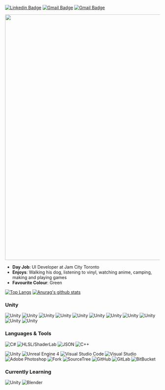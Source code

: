 [![Linkedin Badge](https://img.shields.io/badge/-AustinEathorne-blue?style=plastic-square&logo=Linkedin&logoColor=white&link=https://www.linkedin.com/in/austineathorne/)](https://www.linkedin.com/in/austineathorne/)
[![Gmail Badge](https://img.shields.io/badge/-AustinEathorne@gmail.com-c14438?style=plastic-square&logo=Gmail&logoColor=white&link=mailto:austineathorne@gmail.com)](mailto:austineathorne@gmail.com)
[![Gmail Badge](https://img.shields.io/badge/-Portfolio-239120?style=plastic-square&link=austineathorne.com)](austineathorne.com)

<div align="center">
<img width="800" src="https://raw.githubusercontent.com/AustinEathorne/AustinEathorne/master/banner.gif"/>
</div>

- **Day Job**: UI Developer at Jam City Toronto
- **Enjoys**: Walking his dog, listening to vinyl, watching anime, camping, making and playing games
- **Favourite Colour**: Green

[![Top Langs](https://github-readme-stats.vercel.app/api/top-langs/?username=austineathorne&layout=compact&hide=shell&theme=blue-green)]()
[![Anurag's github stats](https://github-readme-stats.vercel.app/api?username=austineathorne&hide=issues,contribs&count_private=true&show_icons=true&theme=blue-green)]()

### Unity
![Unity](http://img.shields.io/badge/-Addressable_Asset_System-000000?style=plastic&logo=unity&logoColor=white)
![Unity](http://img.shields.io/badge/-AI-000000?style=plastic&logo=unity&logoColor=white)
![Unity](http://img.shields.io/badge/-Animation-000000?style=plastic&logo=unity&logoColor=white)
![Unity](http://img.shields.io/badge/-Asset_Bundles-000000?style=plastic&logo=unity&logoColor=white)
![Unity](http://img.shields.io/badge/-Audio-000000?style=plastic&logo=unity&logoColor=white)
![Unity](http://img.shields.io/badge/-Canvas-000000?style=plastic&logo=unity&logoColor=white)
![Unity](http://img.shields.io/badge/-Editor_Scripting-000000?style=plastic&logo=unity&logoColor=white)
![Unity](http://img.shields.io/badge/-Particle_System-000000?style=plastic&logo=unity&logoColor=white)
![Unity](http://img.shields.io/badge/-Physics-000000?style=plastic&logo=unity&logoColor=white)
![Unity](http://img.shields.io/badge/-Shaders-000000?style=plastic&logo=unity&logoColor=white)
![Unity](http://img.shields.io/badge/-Tilemap-000000?style=plastic&logo=unity&logoColor=white)

### Languages & Tools
![C#](http://img.shields.io/badge/-C%23-239120?style=plastic&logo=c-sharp&logoColor=white)
![HLSL/ShaderLab](http://img.shields.io/badge/-HLSL/ShaderLab-000000?style=plastic&logo=unity&logoColor=white)
![JSON](http://img.shields.io/badge/-JSON-000000?style=plastic&logo=json&logoColor=white)
![C++](https://img.shields.io/badge/-C++-00599C?style=plastic&logo=c%2B%2B&logoColor=white)

![Unity](http://img.shields.io/badge/-Unity-000000?style=plastic&logo=unity&logoColor=white)
![Unreal Engine 4](http://img.shields.io/badge/-Unreal_Engine_4-313131?style=plastic&logo=unreal-engine&logoColor=white)
![Visual Studio Code](http://img.shields.io/badge/-Visual_Studio_Code-007ACC?style=plastic&logo=visual-studio-code)
![Visual Studio](http://img.shields.io/badge/-Visual_Studio-5C2D91?style=plastic&logo=visual-studio)
![Adobe Photoshop](http://img.shields.io/badge/-Photoshop-26C9FF?style=plastic&logo=adobe-photoshop&logoColor=white)
![Fork](https://img.shields.io/badge/-Fork-0FA1D8?style=plastic&logo=)
![SourceTree](https://img.shields.io/badge/-SourceTree-0052CC?style=plastic&logo=atlassian)
![GitHub](https://img.shields.io/badge/-GitHub-181717?style=plastic&logo=github)
![GitLab](https://img.shields.io/badge/-GitLab-FCA121?style=plastic&logo=gitlab)
![BitBucket](https://img.shields.io/badge/-Bitbucket-0052CC?style=plastic&logo=bitbucket)

### Currently Learning
![Unity](http://img.shields.io/badge/-DOTS/ECS-000000?style=plastic&logo=unity&logoColor=white)
![Blender](http://img.shields.io/badge/-Blender-F5792A?style=plastic&logo=blender&logoColor=white)
